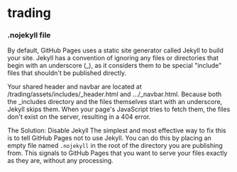 # trading


### .nojekyll file

By default, GitHub Pages uses a static site generator called Jekyll to build your site. Jekyll has a convention of ignoring any files or directories that begin with an underscore (_), as it considers them to be special "include" files that shouldn't be published directly.

Your shared header and navbar are located at /trading/assets/includes/_header.html and .../_navbar.html. Because both the _includes directory and the files themselves start with an underscore, Jekyll skips them. When your page's JavaScript tries to fetch them, the files don't exist on the server, resulting in a 404 error.

The Solution: Disable Jekyll
The simplest and most effective way to fix this is to tell GitHub Pages not to use Jekyll. You can do this by placing an empty file named `.nojekyll` in the root of the directory you are publishing from. This signals to GitHub Pages that you want to serve your files exactly as they are, without any processing.